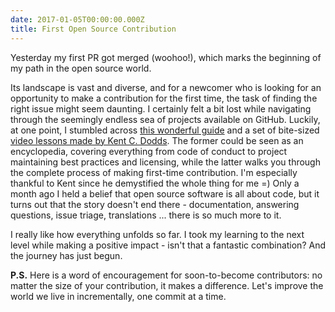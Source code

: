 ```yaml
---
date: 2017-01-05T00:00:00.000Z
title: First Open Source Contribution
---
```


Yesterday my first PR got merged (woohoo!), which marks the beginning of my path in the open source world.

Its landscape is vast and diverse, and for a newcomer who is looking for an opportunity to make a contribution for the first time, the task of finding the right issue might seem daunting. I certainly felt a bit lost while navigating through the seemingly endless sea of projects available on GitHub. Luckily, at one point, I stumbled across [this wonderful guide][1] and a set of bite-sized [video lessons made by Kent C. Dodds][2]. The former could be seen as an encyclopedia, covering everything from code of conduct to project maintaining best practices and licensing, while the latter walks you through the complete process of making first-time contribution. I'm especially thankful to Kent since he demystified the whole thing for me =) Only a month ago I held a belief that open source software is all about code, but it turns out that the story doesn't end there - documentation, answering questions, issue triage, translations ... there is so much more to it.

I really like how everything unfolds so far. I took my learning to the next level while making a positive impact - isn't that a fantastic combination? And the journey has just begun.

**P.S.** Here is a word of encouragement for soon-to-become contributors: no matter the size of your contribution, it makes a difference. Let's improve the world we live in incrementally, one commit at a time.</p>

[1]: https://opensource.guide/
[2]: https://egghead.io/courses/how-to-contribute-to-an-open-source-project-on-github
